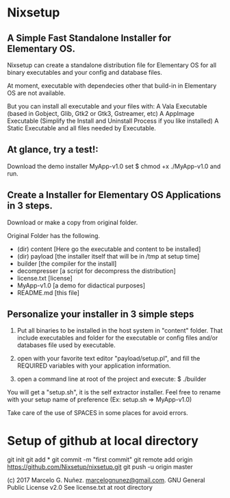 
Nixsetup
=================================

A Simple Fast Standalone Installer for Elementary OS.
-----------------------------------------------------

Nixsetup can create a standalone distribution file
for Elementary OS for all binary executables and your
config and database files.

At moment, executable with dependecies other that build-in
in Elementary OS are not available.

But you can install all executable and your files with:
A Vala Executable (based in Gobject, Glib, Gtk2 or Gtk3, Gstreamer, etc)
A AppImage Executable (Simplify the Install and Uninstall Process if you like installed)
A Static Executable and all files needed by Executable.


At glance, try a test!:
---------------------------
Download the demo installer MyApp-v1.0
set
$ chmod +x ./MyApp-v1.0
and run.


Create a Installer for Elementary OS Applications in 3 steps.
---------------------------------------------------------------

Download or make a copy from original folder.

Original Folder has the following.
- (dir) content     [Here go the executable and content to be installed]
- (dir) payload     [the installer itself that will be in /tmp at setup time]
- builder           [the compiler for the install]
- decompresser      [a script for decompress the distribution]
- license.txt           [license]
- MyApp-v1.0        [a demo for didactical purposes]
- README.md         [this file]


Personalize your installer in 3 simple steps
-----------------------------------------------
1) Put all binaries to be installed in the host system
in "content" folder. That include executables and folder for the executable
or config files and/or databases file used by executable.

2) open with your favorite text editor "payload/setup.pl", and fill
the REQUIRED variables with your application information.

3) open a command line at root of the project and execute:
$ ./builder

You will get a "setup.sh", it is the self extractor installer.
Feel free to rename with your setup name of preference
(Ex: setup.sh => MyApp-v1.0)

Take care of the use of SPACES in some places for avoid errors.







Setup of github at local directory
=========================================

git init
git add *
git commit -m "first commit"
git remote add origin https://github.com/Nixsetup/nixsetup.git
git push -u origin master




(c) 2017 Marcelo G. Nuñez. <marcelognunez@gmail.com>. GNU General Public License v2.0
See license.txt at root directory

